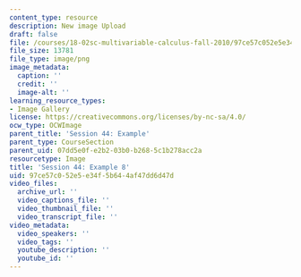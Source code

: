 ```yaml
---
content_type: resource
description: New image Upload
draft: false
file: /courses/18-02sc-multivariable-calculus-fall-2010/97ce57c052e5e34f5b644af47dd6d47d_MIT18_02SC_L14Brds_16.png
file_size: 13781
file_type: image/png
image_metadata:
  caption: ''
  credit: ''
  image-alt: ''
learning_resource_types:
- Image Gallery
license: https://creativecommons.org/licenses/by-nc-sa/4.0/
ocw_type: OCWImage
parent_title: 'Session 44: Example'
parent_type: CourseSection
parent_uid: 07dd5e0f-e2b2-03b0-b268-5c1b278acc2a
resourcetype: Image
title: 'Session 44: Example 8'
uid: 97ce57c0-52e5-e34f-5b64-4af47dd6d47d
video_files:
  archive_url: ''
  video_captions_file: ''
  video_thumbnail_file: ''
  video_transcript_file: ''
video_metadata:
  video_speakers: ''
  video_tags: ''
  youtube_description: ''
  youtube_id: ''
---
```

